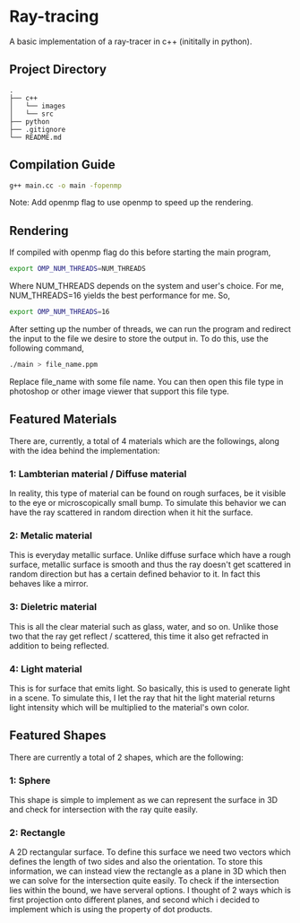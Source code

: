 # Ray-tracing

A basic implementation of a ray-tracer in c++ (inititally in python).

## Project Directory

```
.
├── c++
│   └── images
│   └── src
├── python                   
├── .gitignore
└── README.md
```

## Compilation Guide

```bash
g++ main.cc -o main -fopenmp
```

Note: Add openmp flag to use openmp to speed up the rendering.

## Rendering

If compiled with openmp flag do this before starting the main program,

```bash
export OMP_NUM_THREADS=NUM_THREADS
```

Where NUM_THREADS depends on the system and user's choice. For me, NUM_THREADS=16 yields the best performance for me. So,

```bash
export OMP_NUM_THREADS=16
```

After setting up the number of threads, we can run the program and redirect the input to the file we desire to store 
the output in. To do this, use the following command,

```bash
./main > file_name.ppm 
```

Replace file_name with some file name. You can then open this file type in photoshop or other image viewer that support this file type.

## Featured Materials

There are, currently, a total of 4 materials which are the followings, along with the idea behind the implementation:

### 1: Lambterian material / Diffuse material

In reality, this type of material can be found on rough surfaces, be it visible to the eye or microscopically small bump. 
To simulate this behavior we can have the ray scattered in random direction when it hit the surface.

### 2: Metalic material

This is everyday metallic surface. Unlike diffuse surface which have a rough surface, metallic surface is smooth and thus the ray
doesn't get scattered in random direction but has a certain defined behavior to it. In fact this behaves like a mirror.

### 3: Dieletric material

This is all the clear material such as glass, water, and so on. Unlike those two that the ray get reflect / scattered, 
this time it also get refracted in addition to being reflected. 

### 4: Light material

This is for surface that emits light. So basically, this is used to generate light in a scene. To simulate this,
I let the ray that hit the light material returns light intensity which will be multiplied to the material's own color.

## Featured Shapes

There are currently a total of 2 shapes, which are the following:

### 1: Sphere

This shape is simple to implement as we can represent the surface in 3D and check for intersection 
with the ray quite easily.

### 2: Rectangle

A 2D rectangular surface. To define this surface we need two vectors which defines the length of two sides and also the orientation. 
To store this information, we can instead view the rectangle as a plane in 3D which then we can solve for the intersection quite easily.
To check if the intersection lies within the bound, we have serveral options. I thought of 2 ways which is first projection onto different planes, and 
second which i decided to implement which is using the property of dot products.


